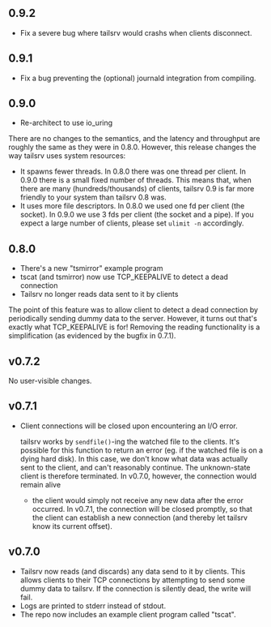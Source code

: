 ## 0.9.2

* Fix a severe bug where tailsrv would crashs when clients disconnect.

## 0.9.1

* Fix a bug preventing the (optional) journald integration from compiling.

## 0.9.0

* Re-architect to use io_uring

There are no changes to the semantics, and the latency and throughput are
roughly the same as they were in 0.8.0.  However, this release changes the way
tailsrv uses system resources:

* It spawns fewer threads.  In 0.8.0 there was one thread per client.  In 0.9.0
  there is a small fixed number of threads.  This means that, when there are
  many (hundreds/thousands) of clients, tailsrv 0.9 is far more friendly to your
  system than tailsrv 0.8 was.
* It uses more file descriptors.  In 0.8.0 we used one fd per client (the
  socket).  In 0.9.0 we use 3 fds per client (the socket and a pipe).  If you
  expect a large number of clients, please set `ulimit -n` accordingly.

## 0.8.0

* There's a new "tsmirror" example program
* tscat (and tsmirror) now use TCP_KEEPALIVE to detect a dead connection
* Tailsrv no longer reads data sent to it by clients

The point of this feature was to allow client to detect a dead connection by
periodically sending dummy data to the server.  However, it turns out that's
exactly what TCP_KEEPALIVE is for!  Removing the reading functionality is a
simplification (as evidenced by the bugfix in 0.7.1).

## v0.7.2

No user-visible changes.

## v0.7.1

* Client connections will be closed upon encountering an I/O error.

  tailsrv works by `sendfile()`-ing the watched file to the clients.  It's
  possible for this function to return an error (eg. if the watched file is on
  a dying hard disk).  In this case, we don't know what data was actually sent
  to the client, and can't reasonably continue.  The unknown-state client is
  therefore terminated.  In v0.7.0, however, the connection would remain alive
  - the client would simply not receive any new data after the error occurred.
  In v0.7.1, the connection will be closed promptly, so that the client can
  establish a new connection (and thereby let tailsrv know its current offset).

## v0.7.0

* Tailsrv now reads (and discards) any data send to it by clients.  This allows
  clients to their TCP connections by attempting to send some dummy data
  to tailsrv.  If the connection is silently dead, the write will fail.
* Logs are printed to stderr instead of stdout.
* The repo now includes an example client program called "tscat".
